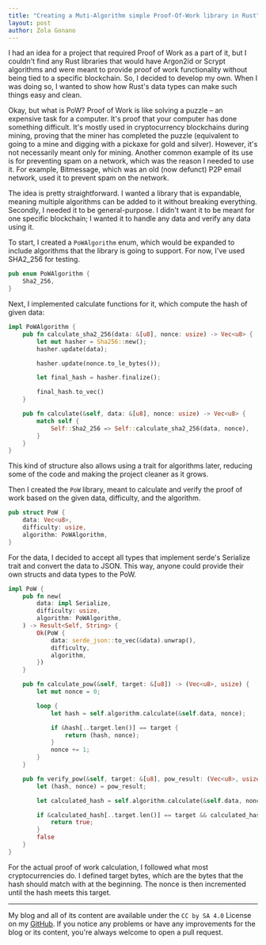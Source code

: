 ```yaml
---
title: "Creating a Muti-Algorithm simple Proof-Of-Work library in Rust"
layout: post
author: Zola Gonano
---
```




I had an idea for a project that required Proof of Work as a part of it, but I couldn't find any Rust libraries that would have Argon2id or Scrypt algorithms and were meant to provide proof of work functionality without being tied to a specific blockchain. So, I decided to develop my own. When I was doing so, I wanted to show how Rust's data types can make such things easy and clean.

Okay, but what is PoW? Proof of Work is like solving a puzzle – an expensive task for a computer. It's proof that your computer has done something difficult. It's mostly used in cryptocurrency blockchains during mining, proving that the miner has completed the puzzle (equivalent to going to a mine and digging with a pickaxe for gold and silver). However, it's not necessarily meant only for mining. Another common example of its use is for preventing spam on a network, which was the reason I needed to use it. For example, Bitmessage, which was an old (now defunct) P2P email network, used it to prevent spam on the network.

The idea is pretty straightforward. I wanted a library that is expandable, meaning multiple algorithms can be added to it without breaking everything. Secondly, I needed it to be general-purpose. I didn't want it to be meant for one specific blockchain; I wanted it to handle any data and verify any data using it.

To start, I created a `PoWAlgorithm` enum, which would be expanded to include algorithms that the library is going to support. For now, I've used SHA2_256 for testing.

```rust
pub enum PoWAlgorithm {
    Sha2_256,
}
```

Next, I implemented calculate functions for it, which compute the hash of given data:

```rust
impl PoWAlgorithm {
    pub fn calculate_sha2_256(data: &[u8], nonce: usize) -> Vec<u8> {
        let mut hasher = Sha256::new();
        hasher.update(data);

        hasher.update(nonce.to_le_bytes());

        let final_hash = hasher.finalize();

        final_hash.to_vec()
    }

    pub fn calculate(&self, data: &[u8], nonce: usize) -> Vec<u8> {
        match self {
            Self::Sha2_256 => Self::calculate_sha2_256(data, nonce),
        }
    }
}
```

This kind of structure also allows using a trait for algorithms later, reducing some of the code and making the project cleaner as it grows.

Then I created the `PoW` library, meant to calculate and verify the proof of work based on the given data, difficulty, and the algorithm.

```rust
pub struct PoW {
    data: Vec<u8>,
    difficulty: usize,
    algorithm: PoWAlgorithm,
}
```

For the data, I decided to accept all types that implement serde's Serialize trait and convert the data to JSON. This way, anyone could provide their own structs and data types to the PoW.

```rust
impl PoW {
    pub fn new(
        data: impl Serialize,
        difficulty: usize,
        algorithm: PoWAlgorithm,
    ) -> Result<Self, String> {
        Ok(PoW {
            data: serde_json::to_vec(&data).unwrap(),
            difficulty,
            algorithm,
        })
    }

    pub fn calculate_pow(&self, target: &[u8]) -> (Vec<u8>, usize) {
        let mut nonce = 0;

        loop {
            let hash = self.algorithm.calculate(&self.data, nonce);

            if &hash[..target.len()] == target {
                return (hash, nonce);
            }
            nonce += 1;
        }
    }

    pub fn verify_pow(&self, target: &[u8], pow_result: (Vec<u8>, usize)) -> bool {
        let (hash, nonce) = pow_result;

        let calculated_hash = self.algorithm.calculate(&self.data, nonce);

        if &calculated_hash[..target.len()] == target && calculated_hash == hash {
            return true;
        }
        false
    }
}
```

For the actual proof of work calculation, I followed what most cryptocurrencies do. I defined target bytes, which are the bytes that the hash should match with at the beginning. The nonce is then incremented until the hash meets this target.

---

My blog and all of its content are available under the `CC by SA 4.0` License on my [GitHub](https://github.com/zolagonano/zolagonano.github.io). If you notice any problems or have any improvements for the blog or its content, you're always welcome to open a pull request.